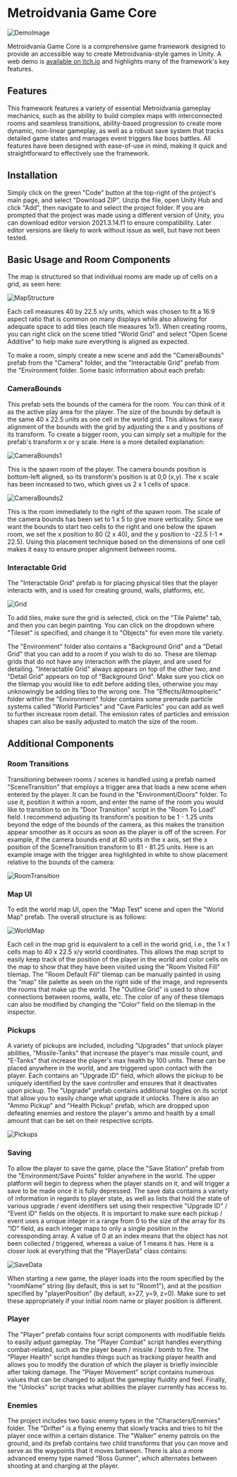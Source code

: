 # Metroidvania Game Core

![DemoImage](https://github.com/Liam5650/Metroidvania-Game-Core/blob/main/READMEImages/DemoImage.jpg)

Metroidvania Game Core is a comprehensive game framework designed to provide an accessible way to create Metroidvania-style games in Unity. A web demo is [available on itch.io](https://liam5650.itch.io/metroidvania-demo) and highlights many of the framework's key features. 

## Features

This framework features a variety of essential Metroidvania gameplay mechanics, such as the ability to build complex maps with interconnected rooms and seamless transitions, ability-based progression to create more dynamic, non-linear gameplay, as well as a robust save system that tracks detailed game states and manages event triggers like boss battles. All features have been designed with ease-of-use in mind, making it quick and straightforward to effectively use the framework.

## Installation

Simply click on the green "Code" button at the top-right of the project's main page, and select "Download ZIP". Unzip the file, open Unity Hub and click "Add", then navigate to and select the project folder. If you are prompted that the project was made using a different version of Unity, you can download editor version 2021.3.14.f1 to ensure compatibility. Later editor versions are likely to work without issue as well, but have not been tested. 

## Basic Usage and Room Components

The map is structured so that individual rooms are made up of cells on a grid, as seen here:

![MapStructure](https://github.com/Liam5650/Metroidvania-Game-Core/blob/main/READMEImages/MapStructure.jpg)

Each cell measures 40 by 22.5 x/y units, which was chosen to fit a 16:9 aspect ratio that is common on many displays while also allowing for adequate space to add tiles (each tile measures 1x1). When creating rooms, you can right click on the scene titled "World Grid" and select "Open Scene Additive" to help make sure everything is aligned as expected.

To make a room, simply create a new scene and add the "CameraBounds" prefab from the "Camera" folder, and the "Interactable Grid" prefab from the "Environment folder. Some basic information about each prefab:

### CameraBounds

This prefab sets the bounds of the camera for the room. You can think of it as the active play area for the player. The size of the bounds by default is the same 40 x 22.5 units as one cell in the world grid. This allows for easy alignment of the bounds with the grid by adjusting the x and y positions of its transform. To create a bigger room, you can simply set a multiple for the prefab's transform x or y scale. Here is a more detailed explanation:

![CameraBounds1](https://github.com/Liam5650/Metroidvania-Game-Core/blob/main/READMEImages/CameraBounds1.jpg)

This is the spawn room of the player. The camera bounds position is bottom-left aligned, so its transform's position is at 0,0 (x,y). The x scale has been increased to two, which gives us 2 x 1 cells of space. 

![CameraBounds2](https://github.com/Liam5650/Metroidvania-Game-Core/blob/main/READMEImages/CameraBounds2.jpg)

This is the room immediately to the right of the spawn room. The scale of the camera bounds has been set to 1 x 5 to give more verticality. Since we want the bounds to start two cells to the right and one below the spawn room, we set the x position to 80 (2 x 40), and the y position to -22.5 (-1 * 22.5). Using this placement technique based on the dimensions of one cell makes it easy to ensure proper alignment between rooms. 

### Interactable Grid

The "Interactable Grid" prefab is for placing physical tiles that the player interacts with, and is used for creating ground, walls, platforms, etc. 

![Grid](https://github.com/Liam5650/Metroidvania-Game-Core/blob/main/READMEImages/Grid.jpg)

To add tiles, make sure the grid is selected, click on the "Tile Palette" tab, and then you can begin painting. You can click on the dropdown where "Tileset" is specified, and change it to "Objects" for even more tile variety. 

The "Environment" folder also contains a "Background Grid" and a "Detail Grid" that you can add to a room if you wish to do so. These are tilemap grids that do not have any interaction with the player, and are used for detailing. "Interactable Grid" always appears on top of the other two, and "Detail Grid" appears on top of "Background Grid". Make sure you click on the tilemap you would like to edit before adding tiles, otherwise you may unknowingly be adding tiles to the wrong one. The "Effects/Atmospheric" folder within the "Environment" folder contains some premade particle systems called "World Particles" and "Cave Particles" you can add as well to further increase room detail. The emission rates of particles and emission shapes can also be easily adjusted to match the size of the room.

## Additional Components

### Room Transitions

Transitioning between rooms / scenes is handled using a prefab named "SceneTransition" that employs a trigger area that loads a new scene when entered by the player. It can be found in the "Environment/Doors" folder. To use it, position it within a room, and enter the name of the room you would like to transition to on its "Door Transition" script in the "Room To Load" field. I recommend adjusting its transform's position to be 1 - 1.25 units beyond the edge of the bounds of the camera, as this makes the transition appear smoother as it occurs as soon as the player is off of the screen. For example, if the camera bounds end at 80 units in the x axis, set the x position of the SceneTransition transform to 81 - 81.25 units. Here is an example image with the trigger area highlighted in white to show placement relative to the bounds of the camera: 

![RoomTransition](https://github.com/Liam5650/Metroidvania-Game-Core/blob/main/READMEImages/RoomTransition.jpg)

### Map UI

To edit the world map UI, open the "Map Test" scene and open the "World Map" prefab. The overall structure is as follows:

![WorldMap](https://github.com/Liam5650/Metroidvania-Game-Core/blob/main/READMEImages/WorldMap.jpg)

Each cell in the map grid is equivalent to a cell in the world grid, i.e., the 1 x 1 cells map to 40 x 22.5 x/y world coordinates. This allows the map script to easily keep track of the position of the player in the world and color cells on the map to show that they have been visited using the "Room Visited Fill" tilemap. The "Room Default Fill" tilemap can be manually painted in using the "map" tile palette as seen on the right side of the image, and represents the rooms that make up the world. The "Outline Grid" is used to show connections between rooms, walls, etc. The color of any of these tilemaps can also be modified by changing the "Color" field on the tilemap in the inspector. 

### Pickups

A variety of pickups are included, including "Upgrades" that unlock player abilities, "Missile-Tanks" that increase the player's max missile count, and "E-Tanks" that increase the player's max health by 100 units. These can be placed anywhere in the world, and are triggered upon contact with the player. Each contains an "Upgrade ID" field, which allows the pickup to be uniquely identified by the save controller and ensures that it deactivates upon pickup. The "Upgrade" prefab contains additional toggles on its script that allow you to easily change what upgrade it unlocks. There is also an "Ammo Pickup" and "Health Pickup" prefab, which are dropped upon defeating enemies and restore the player's ammo and health by a small amount that can be set on their respective scripts. 

![Pickups](https://github.com/Liam5650/Metroidvania-Game-Core/blob/main/READMEImages/Pickups.jpg)

### Saving

To allow the player to save the game, place the "Save Station" prefab from the "Environment/Save Points" folder anywhere in the world. The upper platform will begin to depress when the player stands on it, and will trigger a save to be made once it is fully depressed. The save data contains a variety of information in regards to player state, as well as lists that hold the state of various upgrade / event identifiers set using their respective "Upgrade ID" / "Event ID" fields on the objects. It is important to make sure each pickup / event uses a unique integer in a range from 0 to the size of the array for its "ID" field, as each integer maps to only a single position in the coressponding array. A value of 0 at an index means that the object has not been collected / triggered, whereas a value of 1 means it has. Here is a closer look at everything that the "PlayerData" class contains:

![SaveData](https://github.com/Liam5650/Metroidvania-Game-Core/blob/main/READMEImages/SaveData.jpg)

When starting a new game, the player loads into the room specified by the "roomName" string (by default, this is set to "Room1"), and at the position specified by "playerPosition" (by default, x=27, y=9, z=0). Make sure to set these appropriately if your initial room name or player position is different.

### Player 

The "Player" prefab contains four script components with modifiable fields to easily adjust gameplay. The "Player Combat" script handles everything combat-related, such as the player beam / missile / bomb to fire. The "Player Health" script handles things such as tracking player health and allows you to modify the duration of which the player is briefly invincible after taking damage. The "Player Movement" script contains numerous values that can be changed to adjust the gameplay fluidity and feel. Finally, the "Unlocks" script tracks what abilities the player currently has access to. 

### Enemies

The project includes two basic enemy types in the "Characters/Enemies" folder. The "Drifter" is a flying enemy that slowly tracks and tries to hit the player once within a certain distance. The "Walker" enemy patrols on the ground, and its prefab contains two child transforms that you can move and serve as the waypoints that it moves between. There is also a more advanced enemy type named "Boss Gunner", which alternates between shooting at and charging at the player.
